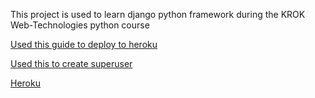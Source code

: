 This project is used to learn django python framework during the KROK Web-Technologies python course

[Used this guide to deploy to heroku](https://www.codementor.io/@jamesezechukwu/how-to-deploy-django-app-on-heroku-dtsee04d4)

[Used this to create superuser](https://docs.djangoproject.com/en/1.8/intro/tutorial02/)

[Heroku](https://django-food-krok.herokuapp.com/)
